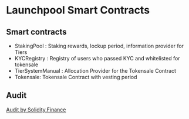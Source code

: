 # Launchpool Smart Contracts

## Smart contracts

* StakingPool : Staking rewards, lockup period, information provider for Tiers
* KYCRegistry : Registry of users who passed KYC and whitelisted for tokensale
* TierSystemManual : Allocation Provider for the Tokensale Contract
* Tokensale: Tokensale Contract with vesting period

## Audit

[Audit by Solidity.Finance](...)